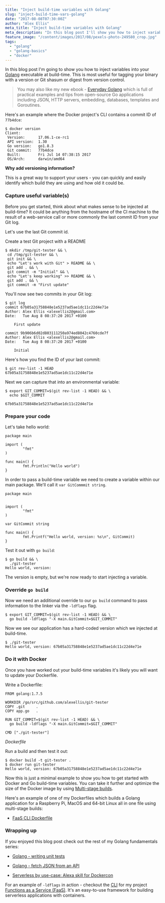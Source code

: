 ```yaml
---
title: "Inject build-time variables with Golang"
slug: "inject-build-time-vars-golang"
date: "2017-08-08T07:30:00Z"
author: "Alex Ellis"
meta_title: "Inject build-time variables with Golang"
meta_description: "In this blog post I'll show you how to inject variables into your Golang executable at build-time such as a Git Commit digest, then automate it with Docker"
feature_image: "/content/images/2017/08/pexels-photo-249580_crop.jpg"
tags:
  - "golang"
  - "golang-basics"
  - "docker"
---
```


In this blog post I'm going to show you how to inject variables into your [Golang](https://blog.alexellis.io/tag/golang/) executable at build-time. This is most useful for tagging your binary with a version or Git shasum or digest from version control.

> You may also like my new ebook - [Everyday Golang](https://gumroad.com/l/everyday-golang) which is full of practical examples and tips from open-source Go applications including JSON, HTTP servers, embedding, databases, templates and Goroutines.


Here's an example where the Docker project's CLI contains a commit ID of `77b4dce`:

```
$ docker version
Client:
 Version:      17.06.1-ce-rc1
 API version:  1.30
 Go version:   go1.8.3
 Git commit:   77b4dce
 Built:        Fri Jul 14 07:38:15 2017
 OS/Arch:      darwin/amd64
```

**Why add versioning information?**

This is a great way to support your users - you can quickly and easily identify which build they are using and how old it could be.

### Capture useful variable(s)

Before you get started, think about what makes sense to be injected at build-time? It could be anything from the hostname of the CI machine to the result of a web-service call or more commonly the last commit ID from your Git log.

Let's use the last Git commit id. 

Create a test Git project with a README

```
$ mkdir /tmp/git-tester && \
 cd /tmp/git-tester && \
 git init && \
 echo "Let's work with Git" > README && \
 git add . && \
 git commit -m "Initial" && \ 
 echo "Let's keep working" >> README && \
 git add . && \
 git commit -m "First update"
```

You'll now see two commits in your Git log:

```
$ git log
commit 67b05a31758848e1e5237ad5ae1dc11c22d4e71e
Author: Alex Ellis <alexellis2@gmail.com>
Date:   Tue Aug 8 08:37:20 2017 +0100

    First update

commit 9b906b6d02d803111250a974ed8042c4760cde7f
Author: Alex Ellis <alexellis2@gmail.com>
Date:   Tue Aug 8 08:37:20 2017 +0100

    Initial
```

Here's how you find the ID of your last commit:

```
$ git rev-list -1 HEAD
67b05a31758848e1e5237ad5ae1dc11c22d4e71e
```

Next we can capture that into an environmental variable:


```
$ export GIT_COMMIT=$(git rev-list -1 HEAD) && \
  echo $GIT_COMMIT

67b05a31758848e1e5237ad5ae1dc11c22d4e71e
```

### Prepare your code

Let's take hello world:

```
package main

import (
        "fmt"
)

func main() {
        fmt.Println("Hello world")
}
```

In order to pass a build-time variable we need to create a variable within our main package. We'll call it `var GitCommmit string`.

```
package main


import (
        "fmt"
)

var GitCommit string

func main() {
        fmt.Printf("Hello world, version: %s\n", GitCommit)
}
```

Test it out with `go build`:

```
$ go build && \
  ./git-tester 
Hello world, version: 
```

The version is empty, but we're now ready to start injecting a variable.

### Override `go build`

Now we need an additional override to our `go build` command to pass information to the linker via the `-ldflags` flag.

```
$ export GIT_COMMIT=$(git rev-list -1 HEAD) && \
  go build -ldflags "-X main.GitCommit=$GIT_COMMIT"
```

Now we see our application has a hard-coded version which we injected at build-time.

```
$ ./git-tester
Hello world, version: 67b05a31758848e1e5237ad5ae1dc11c22d4e71e
```

### Do it with Docker

Once you have worked out your build-time variables it's likely you will want to update your Dockerfile.

Write a Dockerfile:

```
FROM golang:1.7.5

WORKDIR /go/src/github.com/alexellis/git-tester
COPY .git     .
COPY app.go   .

RUN GIT_COMMIT=$(git rev-list -1 HEAD) && \
  go build -ldflags "-X main.GitCommit=$GIT_COMMIT"

CMD ["./git-tester"]
```
*Dockerfile*

Run a build and then test it out:

```
$ docker build -t git-tester .
$ docker run git-tester
Hello world, version: 67b05a31758848e1e5237ad5ae1dc11c22d4e71e
```

Now this is just a minimal example to show you how to get started with Docker and Go build-time variables. You can take it further and optimize the size of the Docker image by using [Multi-stage builds](https://blog.alexellis.io/mutli-stage-docker-builds/).

Here's an example of one of my Dockerfiles which builds a Golang application for a Raspberry Pi, MacOS and 64-bit Linux all in one file using multi-stage builds:

* [FaaS CLI Dockerfile](https://github.com/alexellis/faas-cli/blob/master/Dockerfile.redist)

### Wrapping up

If you enjoyed this blog post check out the rest of my Golang fundamentals series:

* [Golang - writing unit tests](https://blog.alexellis.io/golang-writing-unit-tests/)

* [Golang - fetch JSON from an API](https://blog.alexellis.io/golang-json-api-client/)

* [Serverless by use-case: Alexa skill for Dockercon
](https://blog.alexellis.io/serverless-alexa-skill-mobymingle/)

For an example of `-ldflags` in action - checkout the [CLI](https://github.com/alexellis/faas-cli) for my project [Functions as a Service (FaaS)](https://github.com/alexellis/faas). It's an easy-to-use framework for building serverless applications with containers.